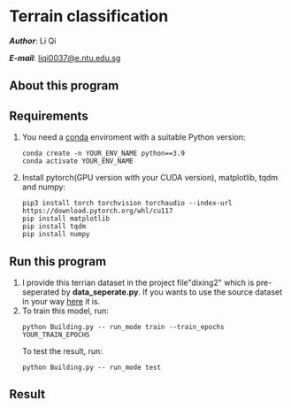 # Terrain classification
***Author***: Li Qi

***E-mail***: liqi0037@e.ntu.edu.sg

## About this program


## Requirements
1. You need a [conda](https://www.anaconda.com) enviroment with a suitable Python version:
    ```
    conda create -n YOUR_ENV_NAME python==3.9
    conda activate YOUR_ENV_NAME
    ```
2. Install pytorch(GPU version with your CUDA version), matplotlib, tqdm and numpy:
   ```
   pip3 install torch torchvision torchaudio --index-url https://download.pytorch.org/whl/cu117
   pip install matplotlib
   pip install tqdm
   pip install numpy
   ```
## Run this program
1. I provide this terrian dataset in the project file"dixing2" which is pre-seperated by **data_seperate.py**. If you wants to use the source dataset in your way [here](https://drive.google.com/file/d/1hNgvmXk9PifjSBLo2L4cESjqi8ncOcG7/view?usp=sharing) it is.
2. To train this model, run:
   ```
   python Building.py -- run_mode train --train_epochs YOUR_TRAIN_EPOCHS
   ```
   To test the result, run:
   ```
   python Building.py -- run_mode test
   ```
## Result

